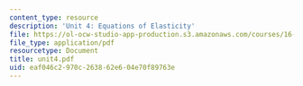 ```yaml
---
content_type: resource
description: 'Unit 4: Equations of Elasticity'
file: https://ol-ocw-studio-app-production.s3.amazonaws.com/courses/16-20-structural-mechanics-fall-2002/eaf046c2970c263862e604e70f89763e_unit4.pdf
file_type: application/pdf
resourcetype: Document
title: unit4.pdf
uid: eaf046c2-970c-2638-62e6-04e70f89763e
---
```

